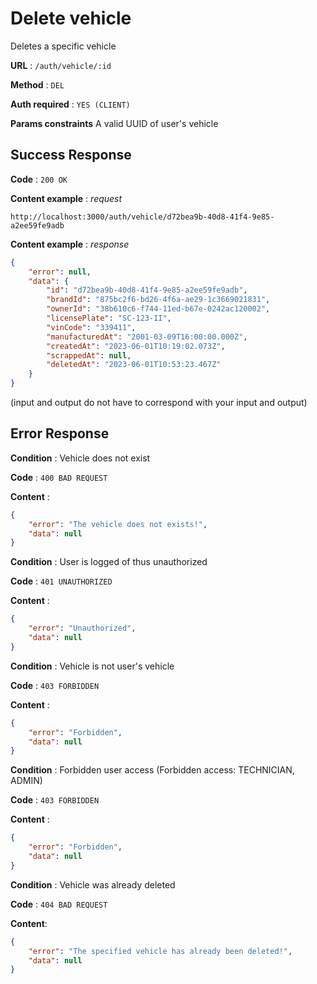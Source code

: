 # Delete vehicle

Deletes a specific vehicle

**URL** : `/auth/vehicle/:id`

**Method** : `DEL`

**Auth required** : `YES (CLIENT)`

**Params constraints**
A valid UUID of user's vehicle

## Success Response

**Code** : `200 OK`

**Content example** : *request*
```code
http://localhost:3000/auth/vehicle/d72bea9b-40d8-41f4-9e85-a2ee59fe9adb
```

**Content example** : *response*
```json
{
	"error": null,
	"data": {
		"id": "d72bea9b-40d8-41f4-9e85-a2ee59fe9adb",
		"brandId": "875bc2f6-bd26-4f6a-ae29-1c3669021831",
		"ownerId": "38b610c6-f744-11ed-b67e-0242ac120002",
		"licensePlate": "SC-123-II",
		"vinCode": "339411",
		"manufacturedAt": "2001-03-09T16:00:00.000Z",
		"createdAt": "2023-06-01T10:19:02.073Z",
		"scrappedAt": null,
		"deletedAt": "2023-06-01T10:53:23.467Z"
	}
}
```
(input and output do not have to correspond with your input and output)
## Error Response

**Condition** : Vehicle does not exist

**Code** : `400 BAD REQUEST`

**Content** :
```json
{
	"error": "The vehicle does not exists!",
	"data": null
}
```

**Condition** : User is logged of thus unauthorized

**Code** : `401 UNAUTHORIZED`

**Content** :
```json
{
	"error": "Unauthorized",
	"data": null
}
```

**Condition** : Vehicle is not user's vehicle

**Code** : `403 FORBIDDEN`

**Content** :
```json
{
	"error": "Forbidden",
	"data": null
}

```
**Condition** : Forbidden user access (Forbidden access: TECHNICIAN, ADMIN)

**Code** : `403 FORBIDDEN`

**Content** :
```json
{
	"error": "Forbidden",
	"data": null
}
```


**Condition** : Vehicle was already deleted

**Code** : `404 BAD REQUEST`

**Content**:
```json
{
	"error": "The specified vehicle has already been deleted!",
	"data": null
}
```